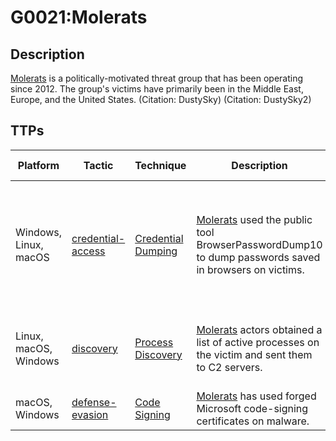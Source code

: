 # G0021:Molerats

## Description

[Molerats](https://attack.mitre.org/groups/G0021) is a politically-motivated threat group that has been operating since 2012. The group's victims have primarily been in the Middle East, Europe, and the United States. (Citation: DustySky) (Citation: DustySky2)

## TTPs

|Platform|Tactic|Technique|Description|Data Sources|
|---|---|---|---|---|
|Windows, Linux, macOS|[credential-access](https://attack.mitre.org/tactics/credential-access/) |[Credential Dumping](https://attack.mitre.org/techniques/T1003/) |[Molerats](https://attack.mitre.org/groups/G0021) used the public tool BrowserPasswordDump10 to dump passwords saved in browsers on victims. |API monitoring, Process monitoring, PowerShell logs, Process command-line parameters|
|Linux, macOS, Windows|[discovery](https://attack.mitre.org/tactics/discovery/) |[Process Discovery](https://attack.mitre.org/techniques/T1057/) |[Molerats](https://attack.mitre.org/groups/G0021) actors obtained a list of active processes on the victim and sent them to C2 servers. |Process monitoring, Process command-line parameters|
|macOS, Windows|[defense-evasion](https://attack.mitre.org/tactics/defense-evasion/) |[Code Signing](https://attack.mitre.org/techniques/T1116/) |[Molerats](https://attack.mitre.org/groups/G0021) has used forged Microsoft code-signing certificates on malware. |Binary file metadata|
